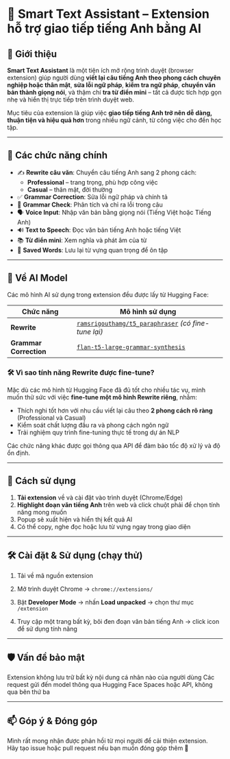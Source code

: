 # 🧠 Smart Text Assistant – Extension hỗ trợ giao tiếp tiếng Anh bằng AI

## 🚀 Giới thiệu

**Smart Text Assistant** là một tiện ích mở rộng trình duyệt (browser extension) giúp người dùng **viết lại câu tiếng Anh theo phong cách chuyên nghiệp hoặc thân mật**, **sửa lỗi ngữ pháp**, **kiểm tra ngữ pháp**, **chuyển văn bản thành giọng nói**, và thậm chí **tra từ điển mini** – tất cả được tích hợp gọn nhẹ và hiển thị trực tiếp trên trình duyệt web.

Mục tiêu của extension là giúp việc **giao tiếp tiếng Anh trở nên dễ dàng, thuận tiện và hiệu quả hơn** trong nhiều ngữ cảnh, từ công việc cho đến học tập.

---

## 🧠 Các chức năng chính

- ✍️ **Rewrite câu văn**: Chuyển câu tiếng Anh sang 2 phong cách:
  - **Professional** – trang trọng, phù hợp công việc
  - **Casual** – thân mật, đời thường
- ✅ **Grammar Correction**: Sửa lỗi ngữ pháp và chính tả
- 🔎 **Grammar Check**: Phân tích và chỉ ra lỗi trong câu
- 🗣️ **Voice Input**: Nhập văn bản bằng giọng nói (Tiếng Việt hoặc Tiếng Anh)
- 🔊 **Text to Speech**: Đọc văn bản tiếng Anh hoặc tiếng Việt
- 📚 **Từ điển mini**: Xem nghĩa và phát âm của từ
- 💾 **Saved Words**: Lưu lại từ vựng quan trọng để ôn tập

---

## 🤖 Về AI Model

Các mô hình AI sử dụng trong extension đều được lấy từ Hugging Face:

| Chức năng            | Mô hình sử dụng                                                                 |
|----------------------|----------------------------------------------------------------------------------|
| **Rewrite**          | [`ramsrigouthamg/t5_paraphraser`](https://huggingface.co/ramsrigouthamg/t5_paraphraser) *(có fine-tune lại)* |
| **Grammar Correction** | [`flan-t5-large-grammar-synthesis`](https://huggingface.co/pszemraj/flan-t5-large-grammar-synthesis) |

### 🛠️ Vì sao tính năng Rewrite được fine-tune?

Mặc dù các mô hình từ Hugging Face đã đủ tốt cho nhiều tác vụ, mình muốn thử sức với việc **fine-tune một mô hình Rewrite riêng**, nhằm:
- Thích nghi tốt hơn với nhu cầu viết lại câu theo **2 phong cách rõ ràng** (Professional và Casual)
- Kiểm soát chất lượng đầu ra và phong cách ngôn ngữ
- Trải nghiệm quy trình fine-tuning thực tế trong dự án NLP

Các chức năng khác được gọi thông qua API để đảm bảo tốc độ xử lý và độ ổn định.

---

## 🧪 Cách sử dụng

1. **Tải extension** về và cài đặt vào trình duyệt (Chrome/Edge)
2. **Highlight đoạn văn tiếng Anh** trên web và click chuột phải để chọn tính năng mong muốn
3. Popup sẽ xuất hiện và hiển thị kết quả AI
4. Có thể copy, nghe đọc hoặc lưu từ vựng ngay trong giao diện

---

## 🛠️ Cài đặt & Sử dụng (chạy thử)

1. Tải về mã nguồn extension

2. Mở trình duyệt Chrome → `chrome://extensions/`

3. Bật **Developer Mode** → nhấn **Load unpacked** → chọn thư mục `/extension`

4. Truy cập một trang bất kỳ, bôi đen đoạn văn bản tiếng Anh → click icon để sử dụng tính năng

---

## 🛡️ Vấn đề bảo mật

Extension không lưu trữ bất kỳ nội dung cá nhân nào của người dùng
Các request gửi đến model thông qua Hugging Face Spaces hoặc API, không qua bên thứ ba

---

## 📫 Góp ý & Đóng góp

Mình rất mong nhận được phản hồi từ mọi người để cải thiện extension.  
Hãy tạo issue hoặc pull request nếu bạn muốn đóng góp thêm 🙌
